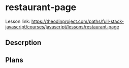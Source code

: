 # restaurant-page

Lesson link: https://theodinproject.com/paths/full-stack-javascript/courses/javascript/lessons/restaurant-page

## Descrption

## Plans